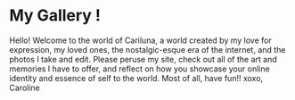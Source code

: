 # My Gallery !

Hello! Welcome to the world of Cariluna, a world created by my love for expression,
my loved ones, the nostalgic-esque era of the internet, and the photos I take and edit.
Please peruse my site, check out all of the art and memories I have to offer, and
reflect on how you showcase your online identity and essence of self to the world.
Most of all, have fun!! xoxo, Caroline
